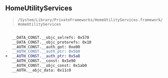 ## HomeUtilityServices

> `/System/Library/PrivateFrameworks/HomeUtilityServices.framework/HomeUtilityServices`

```diff

   __DATA_CONST.__objc_selrefs: 0x570
   __DATA_CONST.__objc_protorefs: 0x10
   __AUTH_CONST.__auth_got: 0xe00
-  __AUTH_CONST.__auth_ptr: 0x5b0
+  __AUTH_CONST.__auth_ptr: 0x5a8
   __AUTH_CONST.__const: 0x5e90
   __AUTH_CONST.__objc_const: 0x1ab0
   __AUTH.__objc_data: 0x11c0

```
